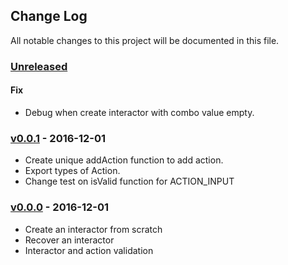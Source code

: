 ## Change Log

All notable changes to this project will be documented in this file.

### [Unreleased][unreleased]

#### Fix

- Debug when create interactor with combo value empty.

### [v0.0.1] - 2016-12-01

- Create unique addAction function to add action.
- Export types of Action.
- Change test on isValid function for ACTION_INPUT

### [v0.0.0] - 2016-12-01

- Create an interactor from scratch
- Recover an interactor
- Interactor and action validation

[unreleased]: https://github.com/AdrienEtienne/actions-interactor/compare/v0.0.1...HEAD
[v0.0.1]: https://github.com/AdrienEtienne/actions-interactor/compare/v0.0.0...v0.0.1
[v0.0.0]: https://github.com/AdrienEtienne/actions-interactor/compare/5bdd04c...v0.0.0

